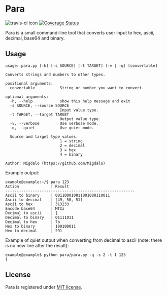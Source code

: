 # Para

![travis-ci icon](https://travis-ci.org/Migdalo/para.svg?branch=para2)
[![Coverage Status](https://coveralls.io/repos/github/Migdalo/para/badge.svg?branch=para2)](https://coveralls.io/github/Migdalo/para?branch=para2)

Para is a small command-line tool that converts user input to hex, ascii, decimal, base64 and binary.

## Usage
```
usage: para.py [-h] [-s SOURCE] [-t TARGET] [-v | -q] [convertable]

Converts strings and numbers to other types.

positional arguments:
  convertable           String or number you want to convert.

optional arguments:
  -h, --help            show this help message and exit
  -s SOURCE, --source SOURCE
                        Input value type.
  -t TARGET, --target TARGET
                        Output value type.
  -v, --verbose         Use verbose mode.
  -q, --quiet           Use quiet mode.

  Source and target type values:
                        1 = string
                        2 = decimal
                        3 = hex
                        4 = binary

Author: Migdalo (https://github.com/Migdalo)
```

Example output:
```
example@example:~/$ para 123
Action              | Result
---------------------------------------------------------
Ascii to binary     | 001100010011001000110011
Ascii to decimal    | [49, 50, 51]
Ascii to hex        | 313233
Encode base64       | MTIz
Decimal to ascii    | {
Decimal to binary   | 01111011
Decimal to hex      | 7b
Hex to binary       | 100100011
Hex to decimal      | 291
```
Example of quiet output when converting from decimal to ascii (note: there is no new line after the result):

```
example@example$ python para/para.py -q -s 2 -t 1 123
{
```

## License
Para is registered under [MIT license](/LICENSE).
